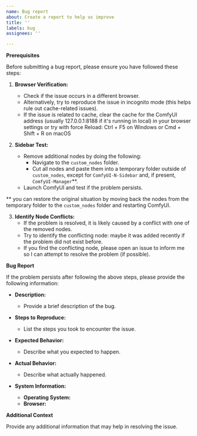 ```yaml
---
name: Bug report
about: Create a report to help us improve
title: ''
labels: bug
assignees: ''

---
```


**Prerequisites**

Before submitting a bug report, please ensure you have followed these steps:

1. **Browser Verification:**
   - Check if the issue occurs in a different browser.
   - Alternatively, try to reproduce the issue in incognito mode (this helps rule out cache-related issues).
   - If the issue is related to cache, clear the cache for the ComfyUI address (usually 127.0.0.1:8188 if it's running in local) in your browser settings or try with force Reload: Ctrl + F5 on Windows or Cmd + Shift + R on macOS

2. **Sidebar Test:**
   - Remove additional nodes by doing the following:
     - Navigate to the `custom_nodes` folder.
     - Cut all nodes and paste them into a temporary folder outside of `custom_nodes`, except for `ComfyUI-N-Sidebar` and, if present, `ComfyUI-Manager`**.
   - Launch ComfyUI and test if the problem persists.
   
** you can restore the original situation by moving back the nodes from the temporary folder to the `custom_nodes` folder and restarting  ComfyUI.

3. **Identify Node Conflicts:**
   - If the problem is resolved, it is likely caused by a conflict with one of the removed nodes.
   - Try to identify the conflicting node: maybe it was added recently if the problem did not exist before.
   - If you find the conflicting node, please open an issue to inform me so I can attempt to resolve the problem (if possible).

**Bug Report**

If the problem persists after following the above steps, please provide the following information:

- **Description:**
  - Provide a brief description of the bug.

- **Steps to Reproduce:**
  - List the steps you took to encounter the issue.

- **Expected Behavior:**
  - Describe what you expected to happen.

- **Actual Behavior:**
  - Describe what actually happened.

- **System Information:**
  - **Operating System:**
  - **Browser:**

**Additional Context**

Provide any additional information that may help in resolving the issue.
